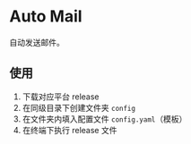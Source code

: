 # Auto Mail

自动发送邮件。

## 使用

1. 下载对应平台 release
2. 在同级目录下创建文件夹 `config`
3. 在文件夹内填入配置文件 `config.yaml`（模板）
4. 在终端下执行 release 文件
